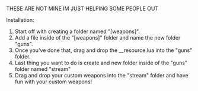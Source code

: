 THESE ARE NOT MINE IM JUST HELPING SOME PEOPLE OUT

Installation:
1. Start off with creating a folder named "[weapons]".
2. Add a file inside of the "[weapons]" folder and name the new folder "guns".
3. Once you've done that, drag and drop the __resource.lua into the "guns" folder.
4. Last thing you want to do is create and new folder inside of the "guns" folder named "stream"
5. Drag and drop your custom weapons into the "stream" folder and have fun with your custom weapons!

